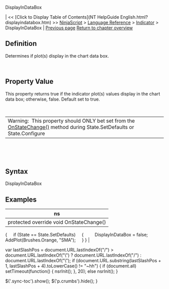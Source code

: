 ﻿










 


DisplayInDataBox







| &lt;&lt; [Click to Display Table of Contents](NT HelpGuide English.html?displayindatabox.htm) &gt;&gt;
 [NinjaScript](ninjascript.htm) &gt; [Language Reference](language_reference_wip.htm) &gt; [Indicator](indicator.htm) &gt;
DisplayInDataBox | [Previous page](barsrequiredtoplot.htm)
[Return to chapter overview](indicator.htm)










Definition
----------


Determines if plot(s) display in the chart data box.


 


Property Value
--------------


This property returns true if the indicator plot(s) values display in the chart data box; otherwise, false. Default set to true.


 




|  |
| --- |
| Warning:  This property should ONLY bet set from the [OnStateChange()](onstatechange.htm) method during State.SetDefaults or State.Configure |



 


 


Syntax
------


DisplayInDataBox



Examples
--------




| ns |
| --- |
| protected override void OnStateChange()
{
     if (State == State.SetDefaults)
     {
         DisplayInDataBox = false;   
         AddPlot(Brushes.Orange, "SMA");
     }
} |






 
 var lastSlashPos = document.URL.lastIndexOf("/") &gt; document.URL.lastIndexOf("\\") ? document.URL.lastIndexOf("/") : document.URL.lastIndexOf("\\");
 if (document.URL.substring(lastSlashPos + 1, lastSlashPos + 4).toLowerCase() != "~hh") {
 if (document.all) setTimeout(function() {
 nsrInit();
 }, 20);
 else nsrInit();
 }
 
 
 $('.sync-toc').show();
 $('p.crumbs').hide();
 }
 
 
 



